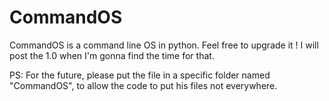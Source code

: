 # CommandOS
CommandOS is a command line OS in python. Feel free to upgrade it ! I will post the 1.0 when I'm gonna find the time for that.

PS: For the future, please put the file in a specific folder named "CommandOS", to allow the code to put his files not everywhere.
